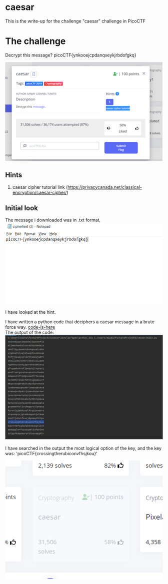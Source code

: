 # caesar
This is the write-up for the challenge "caesar" challenge in PicoCTF

# The challenge
Decrypt this message? picoCTF{ynkooejcpdanqxeykjrbdofgkq}

![](img/screenshot1.png)

## Hints
1. caesar cipher tutorial link (https://privacycanada.net/classical-encryption/caesar-cipher/)

## Initial look
The message i downloaded was in .txt format.
![](img/screenshot2.png)

I have looked at the hint.

I have written a python code that deciphers a caesar message in a brute force way.
[code-is-here](code) <br>
The output of the code:
![](img/screenshot3.png)
<br/><br/>
I have searched in the output the most logical option of the key, and the key was:
'picoCTF{crossingtherubiconvfhsjkou}'

![](img/screenshot4.png)

